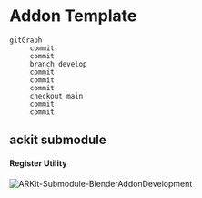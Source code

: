 # Addon Template

```mermaid
gitGraph
     commit
     commit
     branch develop
     commit
     commit
     commit
     checkout main
     commit
     commit
```

## ackit submodule

#### Register Utility
![ARKit-Submodule-BlenderAddonDevelopment](https://github.com/jfranmatheu/BD3-Addon-Help-Modules/assets/45881831/b9eb26d7-ed7d-40a6-8c82-85269e01ab8a)
